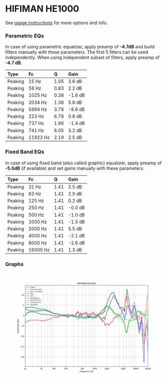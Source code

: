 # HIFIMAN HE1000
See [usage instructions](https://github.com/jaakkopasanen/AutoEq#usage) for more options and info.

### Parametric EQs
In case of using parametric equalizer, apply preamp of **-4.7dB** and build filters manually
with these parameters. The first 5 filters can be used independently.
When using independent subset of filters, apply preamp of **-4.7 dB**.

| Type    | Fc       |    Q | Gain    |
|:--------|:---------|:-----|:--------|
| Peaking | 15 Hz    | 1.05 | 3.6 dB  |
| Peaking | 58 Hz    | 0.83 | 2.2 dB  |
| Peaking | 1025 Hz  | 0.38 | -1.6 dB |
| Peaking | 2034 Hz  | 1.36 | 5.8 dB  |
| Peaking | 5994 Hz  | 3.78 | -8.6 dB |
| Peaking | 223 Hz   | 6.78 | 0.8 dB  |
| Peaking | 737 Hz   | 1.86 | -1.4 dB |
| Peaking | 741 Hz   | 6.05 | 3.2 dB  |
| Peaking | 11923 Hz | 2.19 | 2.5 dB  |

### Fixed Band EQs
In case of using fixed band (also called graphic) equalizer, apply preamp of **-5.0dB**
(if available) and set gains manually with these parameters.

| Type    | Fc       |    Q | Gain    |
|:--------|:---------|:-----|:--------|
| Peaking | 31 Hz    | 1.41 | 2.5 dB  |
| Peaking | 63 Hz    | 1.41 | 2.0 dB  |
| Peaking | 125 Hz   | 1.41 | 0.2 dB  |
| Peaking | 250 Hz   | 1.41 | -0.0 dB |
| Peaking | 500 Hz   | 1.41 | -1.0 dB |
| Peaking | 1000 Hz  | 1.41 | -1.5 dB |
| Peaking | 2000 Hz  | 1.41 | 5.5 dB  |
| Peaking | 4000 Hz  | 1.41 | -2.1 dB |
| Peaking | 8000 Hz  | 1.41 | -2.6 dB |
| Peaking | 16000 Hz | 1.41 | 1.3 dB  |

### Graphs
![](./HIFIMAN%20HE1000.png)